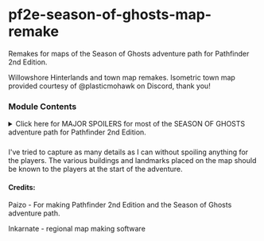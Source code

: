 # pf2e-season-of-ghosts-map-remake
Remakes for maps of the Season of Ghosts adventure path for Pathfinder 2nd Edition.

Willowshore Hinterlands and town map remakes. Isometric town map provided courtesy of @plasticmohawk on Discord, thank you!

### Module Contents
<details>
  <summary>Click here for MAJOR SPOILERS for most of the SEASON OF GHOSTS adventure path for Pathfinder 2nd Edition.</summary>
  
This module currently only contains various forms of hexploration maps for the Willowshore Hinterlands:
- Normal Hinterlands map
- Including the Wall of Ghosts on the Hinterlands.
- Showing the boundaries of the Mindscape around the Hinterlands.
- Both the Wall of Ghosts and Mindscape borders.
- Book 2 variant of the Mindscape border, creating a tunnel along the Enlightened Path
- Book 3 winter variant of the Hinterlands if you want to show the region in a blizzard.
- Book 4/Late Book 3 variant of the Hinterlands extended east to include Karahai, Silkwasp Bandit Camp, and the Sea of Ghosts
- Book 4 map that's even more extended to the north and south as well. Includes the various locations for side quests in book 4 and some other homebrew locations of mine. WIP as of v0.9.4

I recommend using this in conjuction with the [World Explorer](https://github.com/CarlosFdez/world-explorer) module to slowly reveal the borders of the mindscape as the players explore the boundary.
</details>

###
I've tried to capture as many details as I can without spoiling anything for the players. The various buildings and landmarks placed on the map should be known to the players at the start of the adventure.

#### Credits:
Paizo - For making Pathfinder 2nd Edition and the Season of Ghosts adventure path.

Inkarnate - regional map making software